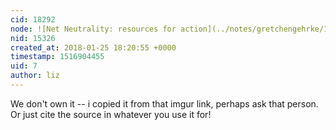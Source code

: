 ```yaml
---
cid: 18292
node: ![Net Neutrality: resources for action](../notes/gretchengehrke/12-07-2017/net-neutrality-resources-for-action)
nid: 15326
created_at: 2018-01-25 18:20:55 +0000
timestamp: 1516904455
uid: 7
author: liz
---
```


We don't own it -- i copied it from that imgur link, perhaps ask that person. Or just cite the source in whatever you use it for!